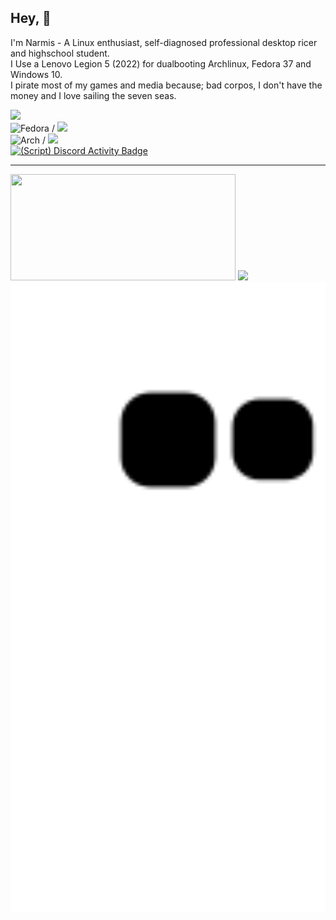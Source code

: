 ## Hey, 👋

I'm Narmis - A Linux enthusiast, self-diagnosed professional desktop ricer and highschool student.\
I Use a Lenovo Legion 5 (2022) for dualbooting Archlinux, Fedora 37 and Windows 10.\
I pirate most of my games and media because; bad corpos, I don't have the money and I love sailing the seven seas.

[![](https://skillicons.dev/icons?i=python,cpp,bash,html,css,linux,neovim)](https://skillicons.dev)\
![Fedora](https://img.shields.io/badge/-Fedora-%2351A2DA?logo=fedora&logoColor=white&style=flat) /
![](https://custom-icon-badges.demolab.com/badge/Hyprland-wm-blue.svg?logo=hyprland)\
![Arch](https://img.shields.io/badge/Arch%20Linux-168ECA?logo=arch-linux&logoColor=fff&style=flat) /
![](https://custom-icon-badges.demolab.com/badge/Sway-wm-red.svg?logo=sway)\
[![(Script) Discord Activity Badge](https://badgen.net/badge/Discord%20User/Offline?color=545454&labelColor=434343&icon=discord)](https://github.com/Narmis-E/narmis-e)

---
<p float="left">
  <img src="https://streak-stats.demolab.com/?user=Narmis-E&theme=onedark" width="360" height="170" />
  <img src="https://github-readme-stats.vercel.app/api?username=Narmis-E&show_icons=true&theme=onedark" width="360" />
  <img src="https://github.com/Narmis-E/narmis-e/blob/output/github-contribution-grid-snake-dark.svg" width="1000" />
</p>
